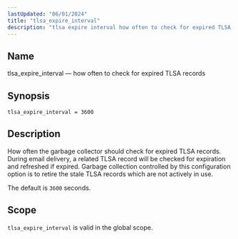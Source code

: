 ```yaml
---
lastUpdated: "06/01/2024"
title: "tlsa_expire_interval"
description: "tlsa expire interval how often to check for expired TLSA DNS records"
---
```


## Name

tlsa_expire_interval — how often to check for expired TLSA records

## Synopsis

`tlsa_expire_interval = 3600`

## Description

How often the garbage collector should check for expired TLSA records. During email delivery,
 a related TLSA record will be checked for expiration and refreshed if expired.
 Garbage collection controlled by this configuration option is to retire the stale TLSA
 records which are not actively in use.

The default is `3600` seconds.

## Scope

`tlsa_expire_interval` is valid in the global scope.
